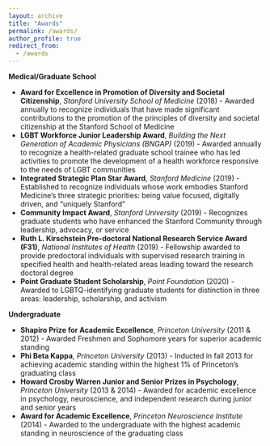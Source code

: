```yaml
---
layout: archive
title: "Awards"
permalink: /awards/
author_profile: true
redirect_from:
  - /awards
---
```

**Medical/Graduate School**

* **Award for Excellence in Promotion of Diversity and Societal Citizenship**, *Stanford University School of Medicine* (2018) - Awarded annually to recognize individuals that have made significant contributions to the promotion of the principles of diversity and societal citizenship at the Stanford School of Medicine
* **LGBT Workforce Junior Leadership Award**, *Building the Next Generation of Academic Physicians (BNGAP)* (2019) - Awarded annually to recognize a health-related graduate school trainee who has led activities to promote the development of a health workforce responsive to the needs of LGBT communities
* **Integrated Strategic Plan Star Award**, *Stanford Medicine* (2019) - Established to recognize individuals whose work embodies Stanford Medicine’s three strategic priorities: being value focused, digitally driven, and “uniquely Stanford”
* **Community Impact Award**, *Stanford University* (2019) - Recognizes graduate students who have enhanced the Stanford Community through leadership, advocacy, or service
* **Ruth L. Kirschstein Pre-doctoral National Research Service Award (F31)**, *National Institutes of Health* (2019) - Fellowship awarded to provide predoctoral individuals with supervised research training in specified health and health-related areas leading toward the research doctoral degree
* **Point Graduate Student Scholarship**, *Point Foundation* (2020) - Awarded to LGBTQ-identifying graduate students for distinction in three areas: leadership, scholarship, and activism

**Undergraduate**

* **Shapiro Prize for Academic Excellence**, *Princeton University* (2011 & 2012) - Awarded Freshmen and Sophomore years for superior academic standing 
* **Phi Beta Kappa**, *Princeton University* (2013) - Inducted in fall 2013 for achieving academic standing within the highest 1% of Princeton’s graduating class
* **Howard Crosby Warren Junior and Senior Prizes in Psychology**, *Princeton University* (2013 & 2014) - Awarded for academic excellence in psychology, neuroscience, and independent research during junior and senior years
* **Award for Academic Excellence**, *Princeton Neuroscience Institute* (2014) - Awarded to the undergraduate with the highest academic standing in neuroscience of the graduating class
